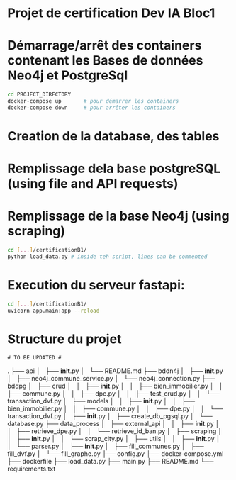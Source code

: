 # Projet de certification Dev IA Bloc1

# Démarrage/arrêt des containers contenant les Bases de données Neo4j et PostgreSql

``` bash
cd PROJECT_DIRECTORY
docker-compose up       # pour démarrer les containers
docker-compose down     # pour arrêter les containers
```

# Creation de la database, des tables
# Remplissage dela base postgreSQL (using file and API requests)
# Remplissage de la base Neo4j (using scraping)
```bash
cd [...]/certificationB1/
python load_data.py # inside teh script, lines can be commented 
```

# Execution du serveur fastapi:

```bash
cd [...]/certificationB1/
uvicorn app.main:app --reload
```

# Structure du projet 

    # TO BE UPDATED #
.
├── api
│   ├── __init__.py
│   └── README.md
├── bddn4j
│   ├── __init__.py
│   ├── neo4j_commune_service.py
│   └── neo4j_connection.py
├── bddpg
│   ├── crud
│   │   ├── __init__.py
│   │   ├── bien_immobilier.py
│   │   ├── commune.py
│   │   ├── dpe.py
│   │   ├── test_crud.py
│   │   └── transaction_dvf.py
│   ├── models
│   │   ├── __init__.py
│   │   ├── bien_immobilier.py
│   │   ├── commune.py
│   │   ├── dpe.py
│   │   └── transaction_dvf.py
│   ├── __init__.py
│   ├── create_db_pgsql.py
│   └── database.py
├── data_process
│   ├── external_api
│   │   ├── __init__.py
│   │   ├── retrieve_dpe.py
│   │   └── retrieve_id_ban.py
│   ├── scraping
│   │   ├── __init__.py
│   │   └── scrap_city.py
│   ├── utils
│   │   ├── __init__.py
│   │   └── parser.py
│   ├── __init__.py
│   ├── fill_communes.py
│   ├── fill_dvf.py
│   └── fill_graphe.py
├── config.py
├── docker-compose.yml
├── dockerfile
├── load_data.py
├── main.py
├── README.md
└── requirements.txt

